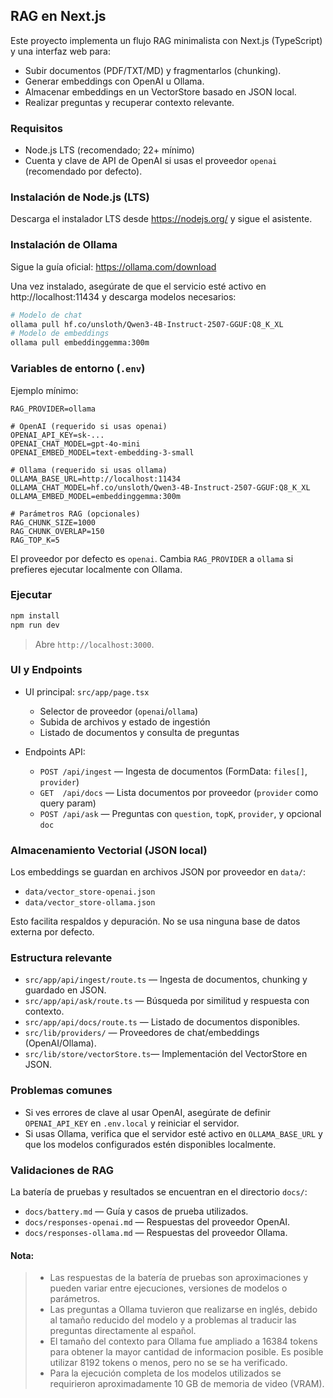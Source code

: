 ## RAG en Next.js

Este proyecto implementa un flujo RAG minimalista con Next.js (TypeScript) y una interfaz web para:

- Subir documentos (PDF/TXT/MD) y fragmentarlos (chunking).
- Generar embeddings con OpenAI u Ollama.
- Almacenar embeddings en un VectorStore basado en JSON local.
- Realizar preguntas y recuperar contexto relevante.

### Requisitos

- Node.js LTS (recomendado; 22+ mínimo)
- Cuenta y clave de API de OpenAI si usas el proveedor `openai` (recomendado por defecto).

### Instalación de Node.js (LTS)

Descarga el instalador LTS desde https://nodejs.org/ y sigue el asistente.

### Instalación de Ollama

Sigue la guía oficial: https://ollama.com/download

Una vez instalado, asegúrate de que el servicio esté activo en http://localhost:11434 y descarga modelos necesarios:

```bash
# Modelo de chat
ollama pull hf.co/unsloth/Qwen3-4B-Instruct-2507-GGUF:Q8_K_XL
# Modelo de embeddings
ollama pull embeddinggemma:300m
```

### Variables de entorno (`.env`)

Ejemplo mínimo:

```
RAG_PROVIDER=ollama

# OpenAI (requerido si usas openai)
OPENAI_API_KEY=sk-...
OPENAI_CHAT_MODEL=gpt-4o-mini
OPENAI_EMBED_MODEL=text-embedding-3-small

# Ollama (requerido si usas ollama)
OLLAMA_BASE_URL=http://localhost:11434
OLLAMA_CHAT_MODEL=hf.co/unsloth/Qwen3-4B-Instruct-2507-GGUF:Q8_K_XL
OLLAMA_EMBED_MODEL=embeddinggemma:300m

# Parámetros RAG (opcionales)
RAG_CHUNK_SIZE=1000
RAG_CHUNK_OVERLAP=150
RAG_TOP_K=5
```

El proveedor por defecto es `openai`. Cambia `RAG_PROVIDER` a `ollama` si prefieres ejecutar localmente con Ollama.

### Ejecutar

```bash
npm install
npm run dev
```

> Abre `http://localhost:3000`.

### UI y Endpoints

- UI principal: `src/app/page.tsx`

  - Selector de proveedor (`openai`/`ollama`)
  - Subida de archivos y estado de ingestión
  - Listado de documentos y consulta de preguntas

- Endpoints API:
  - `POST /api/ingest` — Ingesta de documentos (FormData: `files[]`, `provider`)
  - `GET  /api/docs` — Lista documentos por proveedor (`provider` como query param)
  - `POST /api/ask` — Preguntas con `question`, `topK`, `provider`, y opcional `doc`

### Almacenamiento Vectorial (JSON local)

Los embeddings se guardan en archivos JSON por proveedor en `data/`:

- `data/vector_store-openai.json`
- `data/vector_store-ollama.json`

Esto facilita respaldos y depuración. No se usa ninguna base de datos externa por defecto.

### Estructura relevante

- `src/app/api/ingest/route.ts` — Ingesta de documentos, chunking y guardado en JSON.
- `src/app/api/ask/route.ts` — Búsqueda por similitud y respuesta con contexto.
- `src/app/api/docs/route.ts` — Listado de documentos disponibles.
- `src/lib/providers/` — Proveedores de chat/embeddings (OpenAI/Ollama).
- `src/lib/store/vectorStore.ts`— Implementación del VectorStore en JSON.

### Problemas comunes

- Si ves errores de clave al usar OpenAI, asegúrate de definir `OPENAI_API_KEY` en `.env.local` y reiniciar el servidor.
- Si usas Ollama, verifica que el servidor esté activo en `OLLAMA_BASE_URL` y que los modelos configurados estén disponibles localmente.

### Validaciones de RAG

La batería de pruebas y resultados se encuentran en el directorio `docs/`:

- `docs/battery.md` — Guía y casos de prueba utilizados.
- `docs/responses-openai.md` — Respuestas del proveedor OpenAI.
- `docs/responses-ollama.md` — Respuestas del proveedor Ollama.

#### Nota:

> - Las respuestas de la batería de pruebas son aproximaciones y pueden variar entre ejecuciones, versiones de modelos o parámetros.
> - Las preguntas a Ollama tuvieron que realizarse en inglés, debido al tamaño reducido del modelo y a problemas al traducir las preguntas directamente al español.
> - El tamaño del contexto para Ollama fue ampliado a 16384 tokens para obtener la mayor cantidad de informacion posible. Es posible utilizar 8192 tokens o menos, pero no se se ha verificado.
> - Para la ejecución completa de los modelos utilizados se requirieron aproximadamente 10 GB de memoria de video (VRAM).
